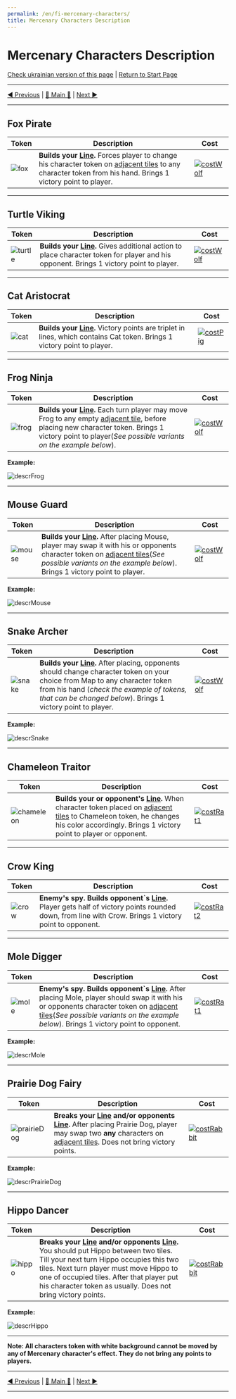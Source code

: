 ```yaml
---
permalink: /en/fi-mercenary-characters/
title: Mercenary Characters Description
---
```


# Mercenary Characters Description

[Check ukrainian version of this page](../ua/MercenaryCharactersDescription.md) | [Return to Start Page](../../../index.md)

***

[◄ Previous](BasicCharactersDescription.md) | [🚪 Main 🚪](IndexPage.md) | [Next ►](WeatherCards.md)

***

## Fox Pirate

|Token|Description|Cost|
|-|-|-|
|![fox]|**Builds your [Line][line].** Forces player to change his character token on [adjacent tiles][adjacentTile] to any character token from his hand. Brings 1 victory point to player.|[![costWolf]](BasicCharactersDescription.md#wolf-warrior)|

***

## Turtle Viking

|Token|Description|Cost|
|-|-|-|
|![turtle]|**Builds your [Line][line].** Gives additional action to place character token for player and his opponent. Brings 1 victory point to player.|[![costWolf]](BasicCharactersDescription.md#wolf-warrior)|

***

## Cat Aristocrat

|Token|Description|Cost|
|-|-|-|
|![cat]|**Builds your [Line][line].** Victory points are triplet in lines, which contains Cat token. Brings 1 victory point to player.|[![costPig]](BasicCharactersDescription.md#pig-trader)|

***

## Frog Ninja

|Token|Description|Cost|
|-|-|-|
|![frog]|**Builds your [Line][line].** Each turn player may move Frog to any empty [adjacent tile][adjacentTile], before placing new character token. Brings 1 victory point to player(*See possible variants on the example below*).|[![costWolf]](BasicCharactersDescription.md#wolf-warrior)|

**Example:**

![descrFrog]

***

## Mouse Guard

|Token|Description|Cost|
|-|-|-|
|![mouse]|**Builds your [Line][line].** After placing Mouse, player may swap it with his or opponents character token on [adjacent tiles][adjacentTile](*See possible variants on the example below*).  Brings 1 victory point to player.|[![costWolf]](BasicCharactersDescription.md#wolf-warrior)|

**Example:**

![descrMouse]

***

## Snake Archer

|Token|Description|Cost|
|-|-|-|
|![snake]|**Builds your [Line][line].**  After placing, opponents should change character token on your choice from Map to any character token from his hand (*check the example of tokens, that can be changed below*). Brings 1 victory point to player.|[![costWolf]](BasicCharactersDescription.md#wolf-warrior)|

**Example:**

![descrSnake]

***

## Chameleon Traitor

|Token|Description|Cost|
|-|-|-|
|![chameleon]|**Builds your or opponent's [Line][line].**  When character token placed on [adjacent tiles][adjacentTile] to Chameleon token, he changes his color accordingly. Brings 1 victory point to player or opponent.|[![costRat1]](BasicCharactersDescription.md#rat-spy)|

***

## Crow King

|Token|Description|Cost|
|-|-|-|
|![crow]|**Enemy's spy. Builds opponent`s [Line][line].** Player gets half of victory points rounded down, from line with Crow. Brings 1 victory point to opponent.|[![costRat2]](BasicCharactersDescription.md#rat-spy)|

***

## Mole Digger

|Token|Description|Cost|
|-|-|-|
|![mole]|**Enemy's spy. Builds opponent`s [Line][line].** After placing Mole, player should swap it with his or opponents character token on [adjacent tiles][adjacentTile](*See possible variants on the example below*). Brings 1 victory point to opponent.|[![costRat1]](BasicCharactersDescription.md#rat-spy)|

**Example:**

![descrMole]

***

## Prairie Dog Fairy

|Token|Description|Cost|
|-|-|-|
|![prairieDog]|**Breaks your [Line][line] and/or opponents [Line][line].** After placing Prairie Dog, player may swap two **any** characters on [adjacent tiles][adjacentTile]. Does not bring victory points.|[![costRabbit]](BasicCharactersDescription.md#rabbit-princess)|

**Example:**

![descrPrairieDog]

***

## Hippo Dancer

|Token|Description|Cost|
|-|-|-|
|![hippo]|**Breaks your [Line][line] and/or opponents [Line][line].** You should put Hippo between two tiles. Till your next turn Hippo occupies this two tiles. Next turn player must move Hippo to one of occupied tiles. After that player put his character token as usually. Does not bring victory points.|[![costRabbit]](BasicCharactersDescription.md#rabbit-princess)|

**Example:**

![descrHippo]

***

**Note: All characters token with white background cannot be moved by any of Mercenary character's effect. They do not bring any points to players.**

***

[◄ Previous](BasicCharactersDescription.md) | [🚪 Main 🚪](IndexPage.md) | [Next ►](WeatherCards.md)

***

<!--Image links ref-->

[fox]: ../../resources/img/mc1.jpg
[turtle]: ../../resources/img/mc2.jpg
[cat]: ../../resources/img/mc3.jpg
[frog]: ../../resources/img/mc4.jpg
[mouse]: ../../resources/img/mc5.jpg
[snake]: ../../resources/img/mc6.jpg
[chameleon]: ../../resources/img/mc7.jpg
[crow]: ../../resources/img/mc8.jpg
[mole]: ../../resources/img/mc9.jpg
[prairieDog]: ../../resources/img/mc10.jpg
[hippo]: ../../resources/img/mc11.jpg

[costWolf]: ../../resources/img/cost1.jpg
[costPig]: ../../resources/img/cost2.jpg
[costRat1]: ../../resources/img/cost3.jpg
[costRat2]: ../../resources/img/cost4.jpg
[costRabbit]: ../../resources/img/cost5.jpg

[descrFrog]: ../../resources/img/descr1.jpg
[descrMouse]: ../../resources/img/descr2.jpg
[descrSnake]: ../../resources/img/descr3.jpg
[descrMole]: ../../resources/img/descr4.jpg
[descrPrairieDog]: ../../resources/img/descr5.jpg
[descrHippo]: ../../resources/img/descr6.jpg

<!--Web links ref-->

[line]: ComponentsAndTerminologyPage.md#the-line
[adjacentTile]: ComponentsAndTerminologyPage.md#adjacent-tiles